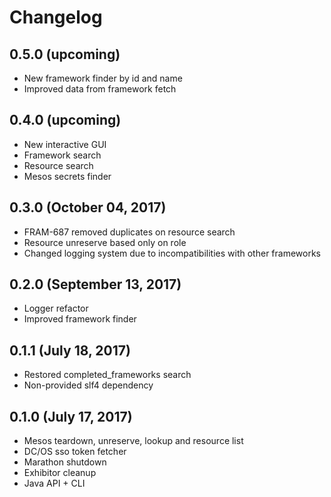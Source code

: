 # Changelog

## 0.5.0 (upcoming)

* New framework finder by id and name
* Improved data from framework fetch

## 0.4.0 (upcoming)

* New interactive GUI
* Framework search
* Resource search
* Mesos secrets finder

## 0.3.0 (October 04, 2017)

* FRAM-687 removed duplicates on resource search
* Resource unreserve based only on role
* Changed logging system due to incompatibilities with other frameworks

## 0.2.0 (September 13, 2017)

* Logger refactor
* Improved framework finder

## 0.1.1 (July 18, 2017)

* Restored completed_frameworks search
* Non-provided slf4 dependency

## 0.1.0 (July 17, 2017)

* Mesos teardown, unreserve, lookup and resource list
* DC/OS sso token fetcher
* Marathon shutdown
* Exhibitor cleanup
* Java API + CLI 
